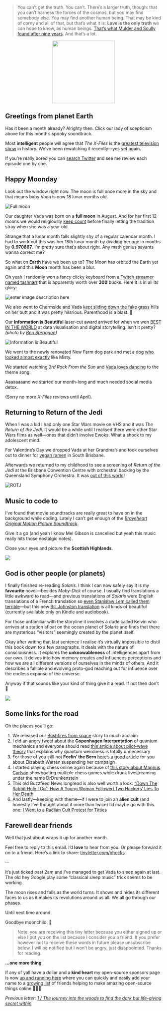 
> You can’t get the truth. You can’t. There’s a larger truth, though: that you can’t harness the forces of the cosmos, but you may find somebody else. You may find another human being. That may be kind of corny and all of that, but that’s what it is: **Love is the only truth** we can hope to know, as human beings. [That’s what Mulder and Scully found after nine years](https://m.imdb.com/name/nm0819487/quotes?ref_=m_nm_trv_trv). And that’s a lot.

<center><img src="/public/img/scully-take-no-shit.png" width="200" /></center>

## Greetings from planet Earth

Has it been a month already? Alrighty then. Click our lady of scepticism above for this month’s spooky soundtrack.  
  
Most  **intelligent**  people will agree that  _The X-Files_  is the  [greatest television show](https://www.vox.com/culture/2018/10/23/17989508/x-files-25th-anniversary-monsters-of-the-week-excerpt-todd-vanderwerff)  in history. We’ve been rewatching it recently—yes yet again.  
  
If you’re really bored you can [search Twitter](https://twitter.com/search?q=from%3Aphocks%20x-files%20rewatch) and see me review each episode one by one.

## Happy Moonday

Look out the window right now. The moon is full once more in the sky and that means baby Vada is now 18 lunar months old.  

![Full moon](/public/img/full-moon-for-vada.jpg)

Our daughter Vada was born on a  **full moon**  in August. And for her first 12 moons we would religiously  [keep count](https://twitter.com/search?q=from%3Aphocks%20moon%20vada&src=typed_query&f=live)  before finally letting the tradition stray when she was a year old.  
  
Strange that a lunar month falls slightly shy of a regular calendar month. I had to work out this was her 18th lunar month by dividing her age in months by **0.970867**. I’m pretty sure that’s about right. Any math genius savants wanna correct me?  
  
So what on  **Earth**  have we been up to? The Moon has orbited the Earth yet again and this  **Moon**  month has been a blur.  
  
Oh yeah I randomly won a fancy clicky keyboard from a  [Twitch streamer named tashnarr](https://www.twitch.tv/tashnarr)  that is apparently worth over  **300**  bucks. Here it is in all its glory:

![enter image description here](/public/img/tashnarr-keyboard.jpg)

We also went to Chermside and Vada  [kept sliding down the fake grass](https://twitter.com/phocks/status/1229213368482852864?s=20) hills on her butt and it was pretty hilarious. Parenthood is a blast. 🤣  
  
Our  **Information is Beautiful** laser-cut award arrived for when we won  [BEST IN THE WORLD](https://about.abc.net.au/press-releases/abc-news-best-in-the-world-at-data-visualisation-and-digital-storytelling/)  at data visualisation and digital storytelling. Isn’t it pretty?  _(photo by  [Ben Spraggon](https://twitter.com/BSpraggon))_

![Information is Beautiful](/public/img/information-is-beautiful-award-abc.jpg)

We went to the newly renovated New Farm dog park and met a dog  [who looked almost exactly](https://photos.app.goo.gl/tVMu1XiGnCxsYrCN7)  like Misty.  
  
We started watching  _3rd Rock From the Sun_  and  [Vada loves dancing](https://twitter.com/phocks/status/1231768745992843264?s=20)  to the theme song.  
  
Aaaaaaaand we started our month-long and much needed social media detox.  
  
(Sorry no more  _X-Files_ reviews until April).

## Returning to Return of the Jedi

When I was a kid I had only one Star Wars movie on VHS and it was  _The Return of the Jedi_. It would be a while until I realised there were other Star Wars films as well—ones that didn’t involve Ewoks. What a shock to my adolescent mind.  
  
For Valentine’s Day we dropped Vada at her Grandma’s and took ourselves out to dinner for  [vegan ramen](https://www.zomato.com/brisbane/taros-ramen-south-brisbane) in South Brisbane.  
  
Afterwards we returned to my childhood to see a screening of  _Return of the Jedi_ at the Brisbane Convention Centre with orchestral backing by the Queensland Symphony Orchestra. It was  [out of this world](https://twitter.com/phocks/status/1228634355704057856?s=20)! 

![ROTJ](/public/img/rotj-poster.jpg)

## Music to code to

I’ve found that movie soundtracks are really great to have on in the background while coding. Lately I can’t get enough of the [_Braveheart Original Motion Picture Soundtrack_](https://open.spotify.com/album/11RrIE8R4WdmybwaItRa97).  
  
Give it a go (and yeah I know Mel Gibson is cancelled but yeah this music really hits those nostalgic notes).  
  
Close your eyes and picture the **Scottish Highlands**.

![](/public/img/loch-ness-scotland.png)

## God is other people (or planets)

I finally finished re-reading  _Solaris_. I think I can now safely say it is my  **favourite** novel—besides  _Moby-Dick_  of course. I usually find translations a little awkward to read—and previous translations of  _Solaris_  were English translations of a French translation so [even Stanisław Lem called them terrible](https://en.wikipedia.org/wiki/Solaris_(novel)#English_translation)—but this new  [Bill Johnston translation](https://amzn.to/2PY2cZH)  is all kinds of beautiful (currently available only on Kindle and audiobook).  
  
For those unfamiliar with the storyline it involves a dude called Kelvin who arrives at a station afloat on the ocean planet of Solaris and finds that there are mysterious “visitors” seemingly created by the planet itself.  
  
Okay after writing that last sentence I realise it’s virtually impossible to distil this book down to a few paragraphs. It deals with the nature of consciousness. It explores the  **unknowableness**  of intelligences apart from our own. It delves into how memory creates and influences perceptions and how we are all different versions of ourselves in the minds of others. And it describes a fallible and evolving proto-god reaching out for influence over the endless expanse of the universe.  
  
Anyway if that sounds like your kind of thing give it a read. If not then don’t 🤷  

![](/public/img/solaris-book-cover.jpg)

## Some links for the road

Oh the places you’ll go:

1.  We released our  [Bushfires from space](https://www.abc.net.au/news/2020-02-19/australia-bushfires-how-heat-and-drought-created-a-tinderbox/11976134)  story to much acclaim
2.  I did an  [angry tweet](https://twitter.com/phocks/status/1233297408269807617?s=20)  about the  **Copenhagen Interpretation**  of quantum mechanics and everyone should read  [this article about pilot-wave theory](https://www.wired.com/2014/06/the-new-quantum-reality/) that explains why quantum weirdness is totally unnecessary
3.  For those of you still not  **Feelin’ the Bern** [here’s a good article](https://theoutline.com/post/8766/its-sad-about-elizabeth-warren-but-its-time-to-go-full-bernie-sanders?utm_source=NL&zr=xfxuuo3e&zd=2&zi=5t5u57m7)  for you about Elizabeth Warren suspending her campaign
4.  I started playing chess online again because of  [this story about Magnus Carlson](https://slate.com/culture/2020/02/magnus-carlsen-speed-chess-drdrunkenstein-pseudonyms-twitch-youtube.html?utm_source=pocket-newtab) showboating multiple chess games while drunk livestreaming under the name DrDrunkenstein
5.  This old Buzzfeed News longread is also well worth a look:  [“Down The Rabbit Hole I Go”: How A Young Woman Followed Two Hackers’ Lies To Her Death](https://www.buzzfeednews.com/article/josephbernstein/tomi-masters-down-the-rabbit-hole-i-go)
6.  And lastly—keeping with theme—if I were to join an  **alien cult**  (and honestly I’ve thought about it more than twice) I’d maybe go with this one: [I Went to a Raëlian Cult Protest for Titties](https://www.vice.com/en_us/article/mv5xq4/i-went-to-a-raelian-cult-protest-for-titties-432)

## Farewell dear friends

Well that just about wraps it up for another month.  
  
Feel free to reply to this email. I’d  **love**  to hear from you. Or please forward it on to a friend. Here’s a link to share:  [tinyletter.com/phocks](https://tinyletter.com/phocks)

···

It’s just ticked past 2am and I’ve managed to get Vada to sleep again at last. The old hey Google play some “classical sleep music” trick seems to be working.  
  
The moon rises and falls as the world turns. It shows and hides its different faces to us as it makes its revolutions around us all. We all go through our phases.  
  
Until next time around.  
  
Goodbye moonchild. 🖤

> Note: you are receiving this tiny letter because you either signed up or else I put you on the list because I consider you a friend. If you prefer however not to receive these words in future please unsubscribe below. I will be notified but I won’t be angry, just disappointed. Thanks for reading.

**...one more thing**

If any of yall have a dollar and a  **kind heart**  my open-source sponsors page is now  [up and running here](https://github.com/sponsors/phocks) where you can quickly and easily add your name to a  [growing list](https://twitter.com/phocks/status/1220301996684533760?s=20)  of friends helping to make amazing open-source things online 👨‍💻🙏  
  
_Previous letter:_ [_1 / The journey into the woods to find the dark but life-giving secret within_](https://phocks.github.io/the-journey-into-the-woods-to-find-the-dark-but-life-giving-secret-within.html)